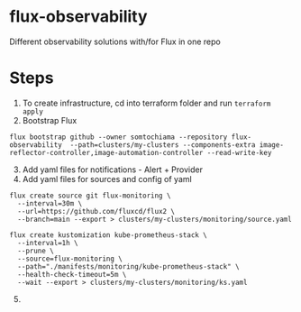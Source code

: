# flux-observability
Different observability solutions with/for Flux in one repo

# Steps
1. To create infrastructure, cd into terraform folder and run `terraform apply`
2. Bootstrap Flux
```
flux bootstrap github --owner somtochiama --repository flux-observability  --path=clusters/my-clusters --components-extra image-reflector-controller,image-automation-controller --read-write-key
```
3. Add yaml files for notifications - Alert + Provider
4. Add yaml files for sources and config of yaml
```
flux create source git flux-monitoring \         
  --interval=30m \
  --url=https://github.com/fluxcd/flux2 \
  --branch=main --export > clusters/my-clusters/monitoring/source.yaml

flux create kustomization kube-prometheus-stack \
  --interval=1h \
  --prune \
  --source=flux-monitoring \
  --path="./manifests/monitoring/kube-prometheus-stack" \
  --health-check-timeout=5m \
  --wait --export > clusters/my-clusters/monitoring/ks.yaml
```
5. 

